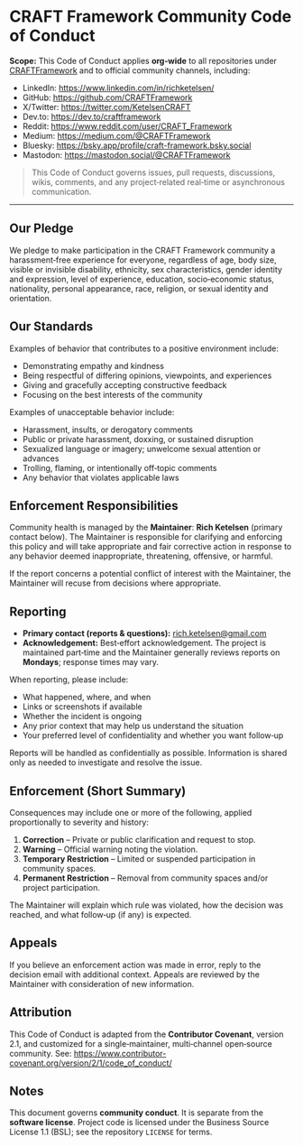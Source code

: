 # CRAFT Framework Community Code of Conduct

**Scope:** This Code of Conduct applies **org‑wide** to all repositories under [CRAFTFramework](https://github.com/CRAFTFramework) and to official community channels, including:
- LinkedIn: https://www.linkedin.com/in/richketelsen/
- GitHub: https://github.com/CRAFTFramework
- X/Twitter: https://twitter.com/KetelsenCRAFT
- Dev.to: https://dev.to/craftframework
- Reddit: https://www.reddit.com/user/CRAFT_Framework
- Medium: https://medium.com/@CRAFTFramework
- Bluesky: https://bsky.app/profile/craft-framework.bsky.social
- Mastodon: https://mastodon.social/@CRAFTFramework

> This Code of Conduct governs issues, pull requests, discussions, wikis, comments, and any project‑related real‑time or asynchronous communication.

---

## Our Pledge

We pledge to make participation in the CRAFT Framework community a harassment‑free experience for everyone, regardless of age, body size, visible or invisible disability, ethnicity, sex characteristics, gender identity and expression, level of experience, education, socio‑economic status, nationality, personal appearance, race, religion, or sexual identity and orientation.

## Our Standards

Examples of behavior that contributes to a positive environment include:
- Demonstrating empathy and kindness
- Being respectful of differing opinions, viewpoints, and experiences
- Giving and gracefully accepting constructive feedback
- Focusing on the best interests of the community

Examples of unacceptable behavior include:
- Harassment, insults, or derogatory comments
- Public or private harassment, doxxing, or sustained disruption
- Sexualized language or imagery; unwelcome sexual attention or advances
- Trolling, flaming, or intentionally off‑topic comments
- Any behavior that violates applicable laws

## Enforcement Responsibilities

Community health is managed by the **Maintainer**: **Rich Ketelsen** (primary contact below). The Maintainer is responsible for clarifying and enforcing this policy and will take appropriate and fair corrective action in response to any behavior deemed inappropriate, threatening, offensive, or harmful.

If the report concerns a potential conflict of interest with the Maintainer, the Maintainer will recuse from decisions where appropriate.

## Reporting

- **Primary contact (reports & questions):** rich.ketelsen@gmail.com  
- **Acknowledgement:** Best‑effort acknowledgement. The project is maintained part‑time and the Maintainer generally reviews reports on **Mondays**; response times may vary.

When reporting, please include:
- What happened, where, and when
- Links or screenshots if available
- Whether the incident is ongoing
- Any prior context that may help us understand the situation
- Your preferred level of confidentiality and whether you want follow‑up

Reports will be handled as confidentially as possible. Information is shared only as needed to investigate and resolve the issue.

## Enforcement (Short Summary)

Consequences may include one or more of the following, applied proportionally to severity and history:

1. **Correction** – Private or public clarification and request to stop.
2. **Warning** – Official warning noting the violation.
3. **Temporary Restriction** – Limited or suspended participation in community spaces.
4. **Permanent Restriction** – Removal from community spaces and/or project participation.

The Maintainer will explain which rule was violated, how the decision was reached, and what follow‑up (if any) is expected.

## Appeals

If you believe an enforcement action was made in error, reply to the decision email with additional context. Appeals are reviewed by the Maintainer with consideration of new information.

## Attribution

This Code of Conduct is adapted from the **Contributor Covenant**, version 2.1, and customized for a single‑maintainer, multi‑channel open‑source community. See: https://www.contributor-covenant.org/version/2/1/code_of_conduct/

## Notes

This document governs **community conduct**. It is separate from the **software license**. Project code is licensed under the Business Source License 1.1 (BSL); see the repository `LICENSE` for terms.
